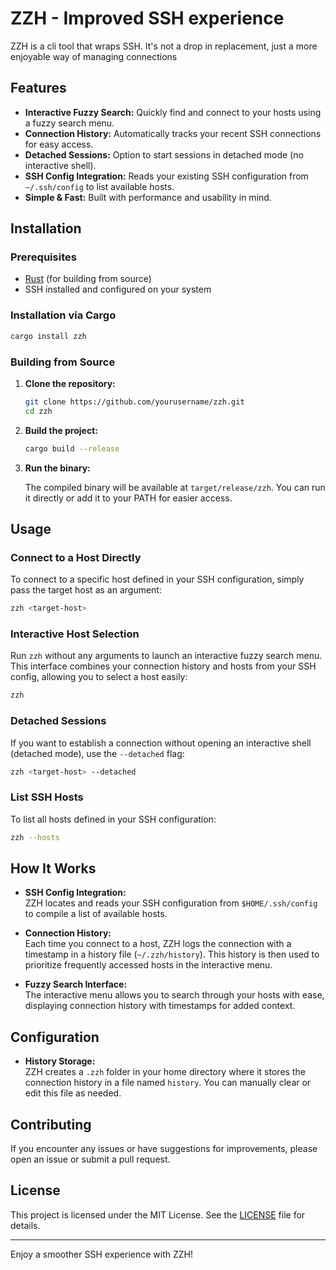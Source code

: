 # ZZH - Improved SSH experience

ZZH is a cli tool that wraps SSH. It's not a drop in replacement, just a more enjoyable way of managing connections

## Features

- **Interactive Fuzzy Search:** Quickly find and connect to your hosts using a fuzzy search menu.
- **Connection History:** Automatically tracks your recent SSH connections for easy access.
- **Detached Sessions:** Option to start sessions in detached mode (no interactive shell).
- **SSH Config Integration:** Reads your existing SSH configuration from `~/.ssh/config` to list available hosts.
- **Simple & Fast:** Built with performance and usability in mind.

## Installation

### Prerequisites

- [Rust](https://www.rust-lang.org/tools/install) (for building from source)
- SSH installed and configured on your system

### Installation via Cargo

```bash
cargo install zzh
```

### Building from Source

1. **Clone the repository:**

   ```bash
   git clone https://github.com/yourusername/zzh.git
   cd zzh
   ```

2. **Build the project:**

   ```bash
   cargo build --release
   ```

3. **Run the binary:**

   The compiled binary will be available at `target/release/zzh`. You can run it directly or add it to your PATH for easier access.


## Usage

### Connect to a Host Directly

To connect to a specific host defined in your SSH configuration, simply pass the target host as an argument:

```bash
zzh <target-host>
```

### Interactive Host Selection

Run `zzh` without any arguments to launch an interactive fuzzy search menu. This interface combines your connection history and hosts from your SSH config, allowing you to select a host easily:

```bash
zzh
```

### Detached Sessions

If you want to establish a connection without opening an interactive shell (detached mode), use the `--detached` flag:

```bash
zzh <target-host> --detached
```

### List SSH Hosts

To list all hosts defined in your SSH configuration:

```bash
zzh --hosts
```

## How It Works

- **SSH Config Integration:**  
  ZZH locates and reads your SSH configuration from `$HOME/.ssh/config` to compile a list of available hosts.

- **Connection History:**  
  Each time you connect to a host, ZZH logs the connection with a timestamp in a history file (`~/.zzh/history`). This history is then used to prioritize frequently accessed hosts in the interactive menu.

- **Fuzzy Search Interface:**  
  The interactive menu allows you to search through your hosts with ease, displaying connection history with timestamps for added context.

## Configuration

- **History Storage:**  
  ZZH creates a `.zzh` folder in your home directory where it stores the connection history in a file named `history`. You can manually clear or edit this file as needed.

## Contributing

If you encounter any issues or have suggestions for improvements, please open an issue or submit a pull request.

## License

This project is licensed under the MIT License. See the [LICENSE](LICENSE) file for details.

---

Enjoy a smoother SSH experience with ZZH!
